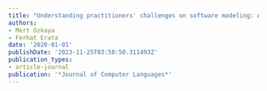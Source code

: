 ```yaml
---
title: "Understanding practitioners' challenges on software modeling: A survey"
authors:
- Mert Ozkaya
- Ferhat Erata
date: '2020-01-01'
publishDate: '2023-11-25T03:58:50.311493Z'
publication_types:
- article-journal
publication: '*Journal of Computer Languages*'
---
```


